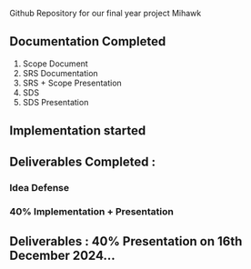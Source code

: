 Github Repository for our final year project Mihawk

## Documentation Completed
1. Scope Document
2. SRS Documentation
3. SRS + Scope Presentation
4. SDS
5. SDS Presentation
## Implementation started

## Deliverables Completed : 
  ### Idea Defense
  ### 40% Implementation + Presentation
  

## Deliverables : 40% Presentation on 16th December 2024...
